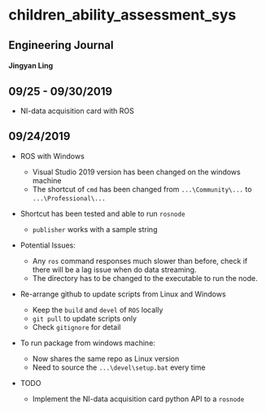 # children_ability_assessment_sys
## Engineering Journal
#### Jingyan Ling

## 09/25 - 09/30/2019

- NI-data acquisition card with ROS

## 09/24/2019

- ROS with Windows
  - Visual Studio 2019 version has been changed on the windows machine
  - The shortcut of `cmd` has been changed from `...\Community\...` to `...\Professional\...`
- Shortcut has been tested and able to run `rosnode`
  - `publisher` works with a sample string
- Potential Issues:
  - Any `ros` command responses much slower than before, check if there will be a lag issue when do data streaming.
  - The directory has to be changed to the executable to run the node.
  
- Re-arrange github to update scripts from Linux and Windows 
  - Keep the `build` and `devel` of `ROS` locally
  - `git pull` to update scripts only
  - Check `gitignore` for detail
- To run package from windows machine:
  - Now shares the same repo as Linux version
  - Need to source the `...\devel\setup.bat` every time

- TODO
  - Implement the NI-data acquisition card python API to a `rosnode`